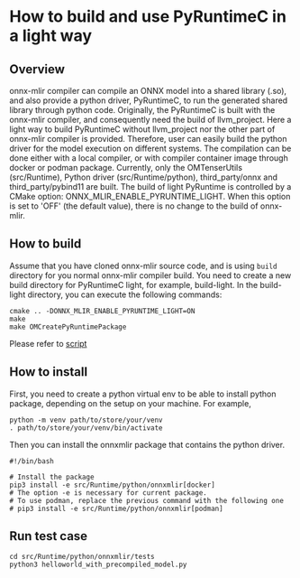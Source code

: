 # How to build and use PyRuntimeC in a light way

## Overview

onnx-mlir compiler can compile an ONNX model into a shared library (.so), and also provide a python driver, PyRuntimeC, to run the generated shared library through python code. Originally, the PyRuntimeC is built with the onnx-mlir compiler, and consequently need the build of llvm_project.
Here a light way to build PyRuntimeC without llvm_project nor the other part of onnx-mlir compiler is provided.
Therefore, user can easily build the python driver for the model execution on different systems. The compilation can be done either with a local compiler, or with compiler container image through docker or podman package.
Currently, only the OMTenserUtils (src/Runtime), Python driver (src/Runtime/python), third_party/onnx and third_party/pybind11 are built.
The build of light PyRuntime is controlled by a CMake option: ONNX_MLIR_ENABLE_PYRUNTIME_LIGHT. When this option is set to 'OFF' (the default value), there is no change to the build of onnx-mlir.

## How to build

Assume that you have cloned onnx-mlir source code, and is using `build` directory for you normal onnx-mlir compiler build. You need to create a new build directory for PyRuntimeC light, for example, build-light.
In the build-light directory, you can execute the following commands:
```
cmake .. -DONNX_MLIR_ENABLE_PYRUNTIME_LIGHT=ON
make
make OMCreatePyRuntimePackage
```
Please refer to [script](../util/build-pyruntime-light.sh)


## How to install
First, you need to create a python virtual env to be able to install python package, depending on the setup on your machine. For example,
```
python -m venv path/to/store/your/venv
. path/to/store/your/venv/bin/activate
```

Then you can install the onnxmlir package that contains the python driver.
```
#!/bin/bash

# Install the package
pip3 install -e src/Runtime/python/onnxmlir[docker]
# The option -e is necessary for current package.
# To use podman, replace the previous command with the following one
# pip3 install -e src/Runtime/python/onnxmlir[podman]
```

## Run test case
```
cd src/Runtime/python/onnxmlir/tests
python3 helloworld_with_precompiled_model.py
```
